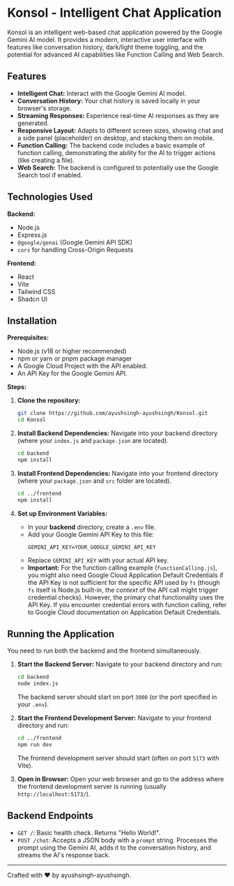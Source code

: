 # Konsol - Intelligent Chat Application

Konsol is an intelligent web-based chat application powered by the Google Gemini AI model. It provides a modern, interactive user interface with features like conversation history, dark/light theme toggling, and the potential for advanced AI capabilities like Function Calling and Web Search.

## Features

*   **Intelligent Chat:** Interact with the Google Gemini AI model.
*   **Conversation History:** Your chat history is saved locally in your browser's storage.
*   **Streaming Responses:** Experience real-time AI responses as they are generated.
*   **Responsive Layout:** Adapts to different screen sizes, showing chat and a side panel (placeholder) on desktop, and stacking them on mobile.
*   **Function Calling:** The backend code includes a basic example of function calling, demonstrating the ability for the AI to trigger actions (like creating a file).
*   **Web Search:** The backend is configured to potentially use the Google Search tool if enabled.

## Technologies Used

**Backend:**

*   Node.js
*   Express.js
*   `@google/genai` (Google Gemini API SDK)
*   `cors` for handling Cross-Origin Requests

**Frontend:**

*   React
*   Vite
*   Tailwind CSS
*   Shadcn UI

## Installation

**Prerequisites:**

*   Node.js (v18 or higher recommended)
*   npm or yarn or pnpm package manager
*   A Google Cloud Project with the API enabled.
*   An API Key for the Google Gemini API.

**Steps:**

1.  **Clone the repository:**
    ```bash
    git clone https://github.com/ayushsingh-ayushsingh/Konsol.git
    cd Konsol
    ```

2.  **Install Backend Dependencies:**
    Navigate into your backend directory (where your `index.js` and `package.json` are located).
    ```bash
    cd backend
    npm install
    ```

3.  **Install Frontend Dependencies:**
    Navigate into your frontend directory (where your `package.json` and `src` folder are located).
    ```bash
    cd ../frontend
    npm install
    ```

4.  **Set up Environment Variables:**
    *   In your **backend** directory, create a `.env` file.
    *   Add your Google Gemini API Key to this file:
        ```dotenv
        GEMINI_API_KEY=YOUR_GOOGLE_GEMINI_API_KEY
        ```
    *   Replace `GEMINI_API_KEY` with your actual API key.
    *   **Important:** For the function calling example (`functionCalling.js`), you might also need Google Cloud Application Default Credentials if the API Key is not sufficient for the specific API used by `fs` (though `fs` itself is Node.js built-in, the *context* of the API call might trigger credential checks). However, the primary chat functionality uses the API Key. If you encounter credential errors with function calling, refer to Google Cloud documentation on Application Default Credentials.

## Running the Application

You need to run both the backend and the frontend simultaneously.

1.  **Start the Backend Server:**
    Navigate to your backend directory and run:
    ```bash
    cd backend
    node index.js
    ```
    The backend server should start on port `3000` (or the port specified in your `.env`).

2.  **Start the Frontend Development Server:**
    Navigate to your frontend directory and run:
    ```bash
    cd ../frontend
    npm run dev
    ```
    The frontend development server should start (often on port `5173` with Vite).

3.  **Open in Browser:**
    Open your web browser and go to the address where the frontend development server is running (usually `http://localhost:5173/`).

## Backend Endpoints

*   `GET /`: Basic health check. Returns "Hello World!".
*   `POST /chat`: Accepts a JSON body with a `prompt` string. Processes the prompt using the Gemini AI, adds it to the conversation history, and streams the AI's response back.

---

Crafted with ❤️ by ayushsingh-ayushsingh.